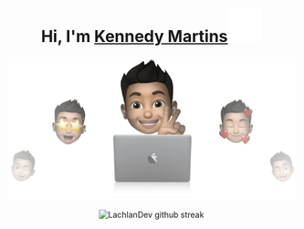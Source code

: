 # <h1 align="center">Hi, I'm <a href="https://github.com/kennedysmartins">Kennedy Martins<a><img src="./.github/wave.gif" width="60px" /></h1>
<p align="center"><img src="./.github/cover.png"></p>

<!--
**kennedysmartins/kennedysmartins** is a ✨ _special_ ✨ repository because its `README.md` (this file) appears on your GitHub profile.

Here are some ideas to get you started:

- 🔭 I’m currently working on ...
- 🌱 I’m currently learning ...
- 👯 I’m looking to collaborate on ...
- 🤔 I’m looking for help with ...
- 💬 Ask me about ...
- 📫 How to reach me: ...
- 😄 Pronouns: ...
- ⚡ Fun fact: ...

-->
<!-- 
<p align="center"><b>Visitor's Count</b></p>
<p align="center"><img src="https://profile-counter.glitch.me/%7BKevinPatel04%7D/count.svg" alt="visitor badge"/></p> -->
 <div align="center">

![LachlanDev github streak](https://github-readme-streak-stats.herokuapp.com/?user=kennedysmartins&theme=radical&include_all_commits=true&count_private=true)

</div>
